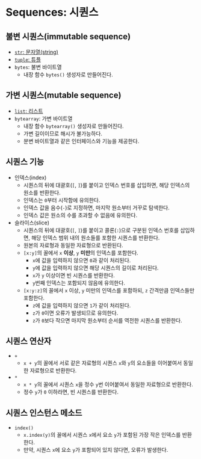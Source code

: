 # Sequences: 시퀀스

## 불변 시퀀스(immutable sequence)

- [`str`: 문자열(string)](./sequence/str.md)
- [`tuple`: 튜플](./sequence/tuple.md)
- `bytes`: 불변 바이트열
  - 내장 함수 `bytes()` 생성자로 만들어진다.

## 가변 시퀀스(mutable sequence)

- [`list`: 리스트](./sequence/list.md)
- `bytearray`: 가변 바이트열
  - 내장 함수 `bytearray()` 생성자로 만들어진다.
  - 가변 길이이므로 해시가 불가능하다.
  - 분변 바이트열과 같은 인터페이스와 기능을 제공한다.

## 시퀀스 기능

- 인덱스(index)
  - 시퀀스의 뒤에 대괄호(`[`, `]`)를 붙이고 인덱스 번호를 삽입하면, 해당 인덱스의 원소를 반환한다.
  - 인덱스는 `0`부터 시작함에 유의한다.
  - 인덱스 값을 음수(`-`)로 지정하면, 마지막 원소부터 거꾸로 탐색한다.
  - 인덱스 값은 원소의 수를 초과할 수 없음에 유의한다.
- 슬라이스(slice)
  - 시퀀스의 뒤에 대괄호(`[`, `]`)를 붙이고 콜론(`:`)으로 구분된 인덱스 번호를 삽입하면, 해당 인덱스 범위 내의 원소들를 포함한 시퀀스를 반환한다.
  - 원본의 자료형과 동일한 자료형으로 반환된다.
  - `[x:y]`의 꼴에서 `x` **이상**, `y` **미만**의 인덱스를 포함한다.
    - `x`에 값을 입력하지 않으면 `0`과 같이 처리된다.
    - `y`에 값을 입력하지 않으면 해당 시퀀스의 길이로 처리된다.
    - `x`가 `y` 이상이면 빈 시퀀스를 반환한다.
    - `y`번째 인덱스는 포함되지 않음에 유의한다.
  - `[x:y:z]`의 꼴에서 `x` 이상, `y` 미만의 인덱스를 포함하되, `z` 간격만큼 인덱스들만 포함한다.
    - `z`에 값을 입력하지 않으면 `1`가 같이 처리된다.
    - `z`가 `0`이면 오류가 발생되므로 유의한다.
    - `z`가 `0`보다 작으면 마지막 원소부터 순서를 역전한 시퀀스를 반환한다.

## 시퀀스 연산자

- `+`
  - `x + y`의 꼴에서 서로 같은 자료형의 시퀀스 `x`와 `y`의 요소들을 이어붙여서 동일한 자료형으로 반환한다.
- `*`
  - `x * y`의 꼴에서 시퀀스 `x`을 정수 `y`번 이어붙여서 동일한 자료형으로 반환한다.
  - 정수 `y`가 `0` 이하라면, 빈 시퀀스를 반환한다.

## 시퀀스 인스턴스 메소드

- `index()`
  - `x.index(y)`의 꼴에서 시퀀스 `x`에서 요소 `y`가 포함된 가장 작은 인덱스를 반환한다.
  - 만약, 시퀀스 `x`에 요소 `y`가 포함되어 있지 않다면, 오류가 발생한다.
